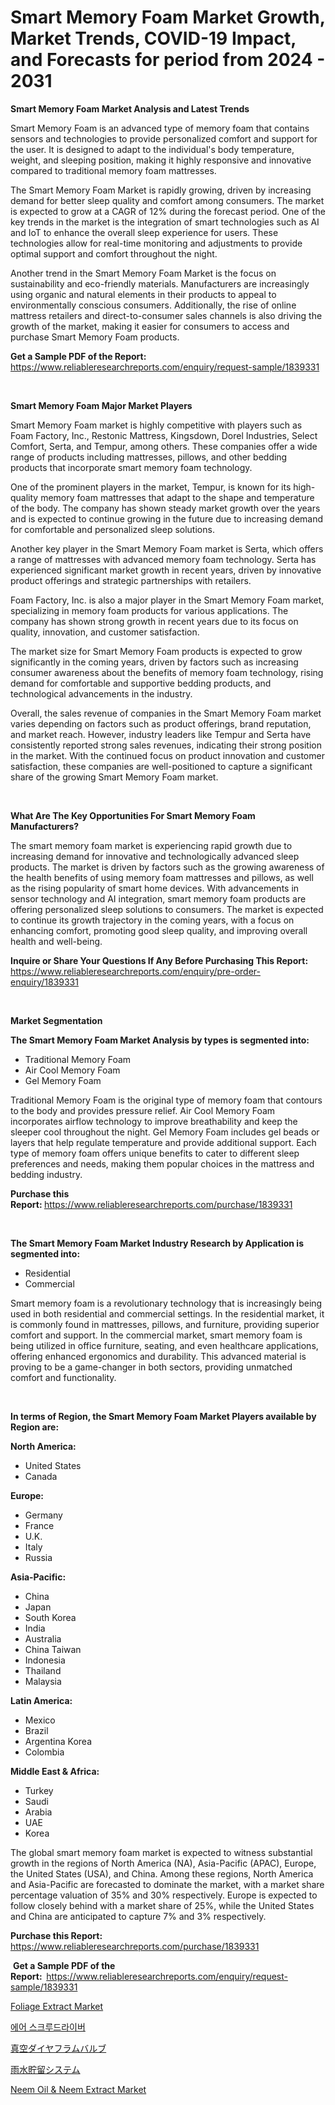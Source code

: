 <p><h1>Smart Memory Foam Market Growth, Market Trends, COVID-19 Impact, and Forecasts for period from 2024 - 2031</h1></p><p><strong>Smart Memory Foam Market Analysis and Latest Trends</strong></p>
<p><p>Smart Memory Foam is an advanced type of memory foam that contains sensors and technologies to provide personalized comfort and support for the user. It is designed to adapt to the individual's body temperature, weight, and sleeping position, making it highly responsive and innovative compared to traditional memory foam mattresses.</p><p>The Smart Memory Foam Market is rapidly growing, driven by increasing demand for better sleep quality and comfort among consumers. The market is expected to grow at a CAGR of 12% during the forecast period. One of the key trends in the market is the integration of smart technologies such as AI and IoT to enhance the overall sleep experience for users. These technologies allow for real-time monitoring and adjustments to provide optimal support and comfort throughout the night.</p><p>Another trend in the Smart Memory Foam Market is the focus on sustainability and eco-friendly materials. Manufacturers are increasingly using organic and natural elements in their products to appeal to environmentally conscious consumers. Additionally, the rise of online mattress retailers and direct-to-consumer sales channels is also driving the growth of the market, making it easier for consumers to access and purchase Smart Memory Foam products.</p></p>
<p><strong>Get a Sample PDF of the Report:&nbsp;</strong> <a href="https://www.reliableresearchreports.com/enquiry/request-sample/1839331">https://www.reliableresearchreports.com/enquiry/request-sample/1839331</a></p>
<p>&nbsp;</p>
<p><strong>Smart Memory Foam Major Market Players</strong></p>
<p><p>Smart Memory Foam market is highly competitive with players such as Foam Factory, Inc., Restonic Mattress, Kingsdown, Dorel Industries, Select Comfort, Serta, and Tempur, among others. These companies offer a wide range of products including mattresses, pillows, and other bedding products that incorporate smart memory foam technology.</p><p>One of the prominent players in the market, Tempur, is known for its high-quality memory foam mattresses that adapt to the shape and temperature of the body. The company has shown steady market growth over the years and is expected to continue growing in the future due to increasing demand for comfortable and personalized sleep solutions.</p><p>Another key player in the Smart Memory Foam market is Serta, which offers a range of mattresses with advanced memory foam technology. Serta has experienced significant market growth in recent years, driven by innovative product offerings and strategic partnerships with retailers.</p><p>Foam Factory, Inc. is also a major player in the Smart Memory Foam market, specializing in memory foam products for various applications. The company has shown strong growth in recent years due to its focus on quality, innovation, and customer satisfaction.</p><p>The market size for Smart Memory Foam products is expected to grow significantly in the coming years, driven by factors such as increasing consumer awareness about the benefits of memory foam technology, rising demand for comfortable and supportive bedding products, and technological advancements in the industry.</p><p>Overall, the sales revenue of companies in the Smart Memory Foam market varies depending on factors such as product offerings, brand reputation, and market reach. However, industry leaders like Tempur and Serta have consistently reported strong sales revenues, indicating their strong position in the market. With the continued focus on product innovation and customer satisfaction, these companies are well-positioned to capture a significant share of the growing Smart Memory Foam market.</p></p>
<p>&nbsp;</p>
<p><strong>What Are The Key Opportunities For Smart Memory Foam Manufacturers?</strong></p>
<p><p>The smart memory foam market is experiencing rapid growth due to increasing demand for innovative and technologically advanced sleep products. The market is driven by factors such as the growing awareness of the health benefits of using memory foam mattresses and pillows, as well as the rising popularity of smart home devices. With advancements in sensor technology and AI integration, smart memory foam products are offering personalized sleep solutions to consumers. The market is expected to continue its growth trajectory in the coming years, with a focus on enhancing comfort, promoting good sleep quality, and improving overall health and well-being.</p></p>
<p><strong>Inquire or Share Your Questions If Any Before Purchasing This Report:</strong> <a href="https://www.reliableresearchreports.com/enquiry/pre-order-enquiry/1839331">https://www.reliableresearchreports.com/enquiry/pre-order-enquiry/1839331</a></p>
<p>&nbsp;</p>
<p><strong>Market Segmentation</strong></p>
<p><strong>The Smart Memory Foam Market Analysis by types is segmented into:</strong></p>
<p><ul><li>Traditional Memory Foam</li><li>Air Cool Memory Foam</li><li>Gel Memory Foam</li></ul></p>
<p><p>Traditional Memory Foam is the original type of memory foam that contours to the body and provides pressure relief. Air Cool Memory Foam incorporates airflow technology to improve breathability and keep the sleeper cool throughout the night. Gel Memory Foam includes gel beads or layers that help regulate temperature and provide additional support. Each type of memory foam offers unique benefits to cater to different sleep preferences and needs, making them popular choices in the mattress and bedding industry.</p></p>
<p><strong>Purchase this Report:&nbsp;</strong><a href="https://www.reliableresearchreports.com/purchase/1839331">https://www.reliableresearchreports.com/purchase/1839331</a></p>
<p>&nbsp;</p>
<p><strong>The Smart Memory Foam Market Industry Research by Application is segmented into:</strong></p>
<p><ul><li>Residential</li><li>Commercial</li></ul></p>
<p><p>Smart memory foam is a revolutionary technology that is increasingly being used in both residential and commercial settings. In the residential market, it is commonly found in mattresses, pillows, and furniture, providing superior comfort and support. In the commercial market, smart memory foam is being utilized in office furniture, seating, and even healthcare applications, offering enhanced ergonomics and durability. This advanced material is proving to be a game-changer in both sectors, providing unmatched comfort and functionality.</p></p>
<p>&nbsp;</p>
<p><strong>In terms of Region, the Smart Memory Foam Market Players available by Region are:</strong></p>
<p>
    <p> <strong> North America: </strong>
        <ul>
            <li>United States</li>
            <li>Canada</li>
        </ul>
        </p> 
    <p> <strong> Europe: </strong>
        <ul>
            <li>Germany</li>
            <li>France</li>
            <li>U.K.</li>
            <li>Italy</li>
            <li>Russia</li>
        </ul>
        </p> 
    <p> <strong> Asia-Pacific: </strong>
        <ul>
            <li>China</li>
            <li>Japan</li>
            <li>South Korea</li>
            <li>India</li>
            <li>Australia</li>
            <li>China Taiwan</li>
            <li>Indonesia</li>
            <li>Thailand</li>
            <li>Malaysia</li>
        </ul>
        </p> 
    <p> <strong> Latin America: </strong>
        <ul>
            <li>Mexico</li>
            <li>Brazil</li>
            <li>Argentina Korea</li>
            <li>Colombia</li>
        </ul>
        </p> 
    <p> <strong> Middle East & Africa: </strong>
        <ul>
            <li>Turkey</li>
            <li>Saudi</li>
            <li>Arabia</li>
            <li>UAE</li>
            <li>Korea</li>
        </ul>
    </p>
    </p>
<p><p>The global smart memory foam market is expected to witness substantial growth in the regions of North America (NA), Asia-Pacific (APAC), Europe, the United States (USA), and China. Among these regions, North America and Asia-Pacific are forecasted to dominate the market, with a market share percentage valuation of 35% and 30% respectively. Europe is expected to follow closely behind with a market share of 25%, while the United States and China are anticipated to capture 7% and 3% respectively.</p></p>
<p><strong>Purchase this Report: </strong><a href="https://www.reliableresearchreports.com/purchase/1839331">https://www.reliableresearchreports.com/purchase/1839331</a></p>
<p>&nbsp;<strong>Get a Sample PDF of the Report:&nbsp;&nbsp;</strong><a href="https://www.reliableresearchreports.com/enquiry/request-sample/1839331">https://www.reliableresearchreports.com/enquiry/request-sample/1839331</a></p>
<p><strong></strong></p>
<p><p><a href="https://github.com/danielneavesallisons03mba/Market-Research-Report-List-1/blob/main/foliage-extract-market.md">Foliage Extract Market</a></p><p><a href="https://medium.com/@alexemumu2022/%ED%92%80%EC%9D%B4-%EA%B3%B5%EA%B5%AC-%EC%8B%9C%EC%9E%A5-%EC%A7%80%ED%91%9C-%ED%95%B4%EB%8F%85-%EC%8B%9C%EC%9E%A5-%EC%A0%90%EC%9C%A0%EC%9C%A8-%ED%8A%B8%EB%A0%8C%EB%93%9C-%EB%B0%8F-%EC%84%B1%EC%9E%A5-%ED%8C%A8%ED%84%B4-9360131ae3a3">에어 스크루드라이버</a></p><p><a href="https://medium.com/@michaelerde565/%E7%9C%9F%E7%A9%BA%E3%83%80%E3%82%A4%E3%82%A2%E3%83%95%E3%83%A9%E3%83%A0%E3%83%90%E3%83%AB%E3%83%96%E5%B8%82%E5%A0%B4-2031%E5%B9%B4%E3%81%BE%E3%81%A7%E3%81%AE%E6%88%90%E5%8A%9F%E3%81%99%E3%82%8B%E3%83%93%E3%82%B8%E3%83%8D%E3%82%B9%E6%88%A6%E7%95%A5%E3%81%AE%E9%8D%B5%E3%82%92%E4%BA%88%E6%B8%AC-940c1c4a7908">真空ダイヤフラムバルブ</a></p><p><a href="https://medium.com/@chrispcreem58/%E9%9B%A8%E6%B0%B4%E5%88%A9%E7%94%A8%E3%82%B7%E3%82%B9%E3%83%86%E3%83%A0%E5%B8%82%E5%A0%B4%E3%81%AE%E5%88%86%E6%9E%90-%E3%82%B0%E3%83%AD%E3%83%BC%E3%83%90%E3%83%AB%E7%94%A3%E6%A5%AD%E3%81%AE%E5%B1%95%E6%9C%9B%E3%81%A8%E4%BA%88%E6%B8%AC-2024%E5%B9%B4%E3%81%8B%E3%82%892031%E5%B9%B4-57f24a2de884">雨水貯留システム</a></p><p><a href="https://view.publitas.com/reportprime-1/neem-oil-neem-extract-market-analysis-examines-its-scope-on-growth-opportunities-and-forecasted-trends-spanning-from-2024-to-2031/">Neem Oil & Neem Extract Market</a></p></p>